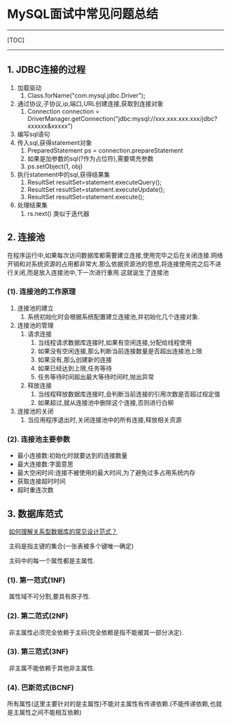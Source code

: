 # MySQL面试中常见问题总结

-----

[TOC]

-----

## 1. JDBC连接的过程

1.  加载驱动
    1.  Class.forName("com.mysql.jdbc.Driver");
1.  通过协议,子协议,ip,端口,URL创建连接,获取到连接对象
    1.  Connection connection = DriverManager.getConnection("jdbc:mysql://xxx.xxx.xxx.xxx/jdbc?xxxxxx&xxxxx")
1.  编写sql语句
1.  传入sql,获得statement对象
    1.  PreparedStatement ps = connection.prepareStatement
    1.  如果是加参数的sql(?作为占位符),需要填充参数
    1.  ps.setObject(1, obj)
1.  执行statement中的sql,获得结果集
    1.  ResultSet resultSet=statement.executeQuery();
    1.  ResultSet resultSet=statement.executeUpdate();
    1.  ResultSet resultSet=statement.execute();
1.  处理结果集
    1.  rs.next()  类似于迭代器

## 2. 连接池

​		在程序运行中,如果每次访问数据库都需要建立连接,使用完毕之后在关闭连接.网络开销和对系统资源的占用都非常大.那么依据资源池的思想,将连接使用完之后不进行关闭,而是放入连接池中,下一次进行重用.这就诞生了连接池

### (1). 连接池的工作原理

1.  连接池的建立
    1.  系统初始化时会根据系统配置建立连接池,并初始化几个连接对象.
1.  连接池的管理
    1.  请求连接
        1.  当线程请求数据库连接时,如果有空闲连接,分配给线程使用
        1.  如果没有空闲连接,那么判断当前连接数量是否超出连接池上限
        1.  如果没有,那么创建新的连接
        1.  如果已经达到上限,任务等待
        1.  任务等待时间超出最大等待时间时,抛出异常
    1.  释放连接
        1.  当线程释放数据库连接时,会判断当前连接的引用次数是否超过规定值
        1.  如果超过,就从连接池中删除这个连接,否则进行白柳
1.  连接池的关闭
    1.  当应用程序退出时,关闭连接池中的所有连接,释放相关资源

### (2). 连接池主要参数

-   最小连接数:初始化时就要达到的连接数量
-   最大连接数:字面意思
-   最大空闲时间:连接不被使用的最大时间,为了避免过多占用系统内存
-   获取连接超时时间
-   超时重连次数

## 3. 数据库范式

​		[如何理解关系型数据库的常见设计范式？](https://www.zhihu.com/question/24696366/answer/29189700)

​		主码是指主键的集合(一张表被多个键唯一确定)

​		主码中的每一个属性都是主属性.

### (1). 第一范式(1NF)

​		属性域不可分割,要具有原子性.

### (2). 第二范式(2NF)

​		非主属性必须完全依赖于主码(完全依赖是指不能被其一部分决定).

### (3). 第三范式(3NF)

​		非主属不能依赖于其他非主属性.

### (4). 巴斯范式(BCNF)

​		所有属性(这里主要针对的是主属性)不能对主属性有传递依赖.(不能传递依赖,也就是主属性之间不能相互依赖)